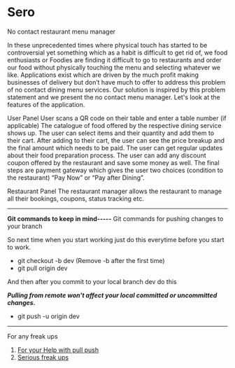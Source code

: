 # Sero
No contact restaurant menu manager

In these unprecedented times where physical touch has started to be controversial yet something which as a habit is difficult to get rid of, we food enthusiasts or Foodies are finding it difficult to go to restaurants and order our food without physically touching the menu and selecting whatever we like. Applications exist which are driven by the much profit making businesses of delivery but don’t have much to offer to address this problem of no contact dining menu services. Our solution is inspired by this problem statement and we present the no contact menu manager. Let's look at the features of the application.

User Panel
User scans a QR code on their table and enter a table number (if applicable)
The catalogue of food offered by the respective dining service shows up. 
The user can select items and their quantity and add them to their cart.
After adding to their cart, the user can see the price breakup and the final amount which needs to be paid. 
The user can get regular updates about their food preparation process.
The user can add any discount coupon offered by the restaurant and save some money as well. 
The final steps are payment gateway which gives the user two choices (condition to the restaurant) “Pay Now” or “Pay after Dining”.

Restaurant Panel
The restaurant manager allows the restaurant to manage all their bookings, coupons, status tracking etc. 


********************************************************************************************************
**Git commands to keep in mind-----**
Git commands for pushing changes to your branch

So next time when you start working just do this everytime before you start to work.

- git checkout -b dev             (Remove -b after the first time)
- git pull origin dev

And then after you commit to your local branch dev do this

***Pulling from remote won't affect your local committed or uncommitted changes.***

- git push -u origin dev

*****************************************************************************************

For any freak ups
1. [For your Help with pull push](https://happygitwithr.com/pull-tricky.html#git-pull-with-local-commits)
2. [Serious freak ups](https://ohshitgit.com/)


